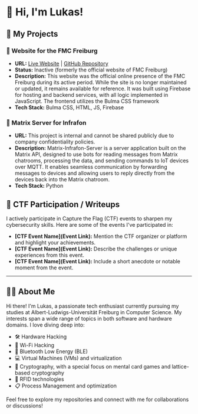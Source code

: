 # 👋 Hi, I'm Lukas!

## 🚀 My Projects

### 🌟 Website for the FMC Freiburg
- **URL:** [Live Website](https://fmc-webseite.web.app/home) | [GitHub Repository](https://github.com/luk4sf/FMC_Webseite)  
- **Status:** Inactive (formerly the official website of FMC Freiburg)  
- **Description:** This website was the official online presence of the FMC Freiburg during its active period. While the site is no longer maintained or updated, it remains available for reference. It was built using Firebase for hosting and backend services, with all logic implemented in JavaScript. The frontend utilizes the Bulma CSS framework
- **Tech Stack:** Bulma CSS, HTML, JS, Firebase
### 🌟 Matrix Server for Infrafon
- **URL:** This project is internal and cannot be shared publicly due to company confidentiality policies.  
- **Description:** Matrix-Infrafon-Server is a server application built on the Matrix API, designed to use bots for reading messages from Matrix chatrooms, processing the data, and sending commands to IoT devices over MQTT. It enables seamless communication by forwarding messages to devices and allowing users to reply directly from the devices back into the Matrix chatroom.
- **Tech Stack:** Python

## 🎯 CTF Participation / Writeups

I actively participate in Capture the Flag (CTF) events to sharpen my cybersecurity skills. Here are some of the events I've participated in:

- **[CTF Event Name](Event Link):** Mention the CTF organizer or platform and highlight your achievements.
- **[CTF Event Name](Event Link):** Describe the challenges or unique experiences from this event.
- **[CTF Event Name](Event Link):** Include a short anecdote or notable moment from the event.

---

## 👨‍💻 About Me

Hi there! I'm Lukas, a passionate tech enthusiast currently pursuing my studies at Albert-Ludwigs-Universität Freiburg in Computer Science. My interests span a wide range of topics in both software and hardware domains. I love diving deep into:  

- 🛠️ Hardware Hacking  
- 📶 Wi-Fi Hacking  
- 🔗 Bluetooth Low Energy (BLE)  
- 💻 Virtual Machines (VMs) and virtualization 
- 🔐 Cryptography, with a special focus on mental card games and lattice-based cryptography  
- 📡 RFID technologies  
- 📋 Process Management and optimization 

Feel free to explore my repositories and connect with me for collaborations or discussions!  

